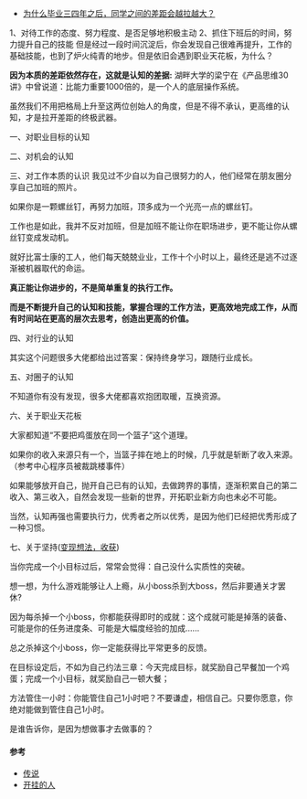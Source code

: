 * [为什么毕业三四年之后，同学之间的差距会越拉越大？](https://www.zhihu.com/question/33971854/answer/520058114)

1、对待工作的态度、努力程度、是否足够地积极主动
2、抓住下班后的时间，努力提升自己的技能
但是经过一段时间沉淀后，你会发现自己很难再提升，工作的基础技能，也到了炉火纯青的地步。但是依旧会遇到职业天花板，为什么？

**因为本质的差距依然存在，这就是认知的差据:**
湖畔大学的梁宁在《产品思维30讲》中曾说道：比能力重要1000倍的，是一个人的底层操作系统。

虽然我们不用把格局上升至这两位创始人的角度，但是不得不承认，更高维的认知，才是拉开差距的终极武器。

一、对职业目标的认知

二、对机会的认知

三、对工作本质的认识
我见过不少自以为自己很努力的人，他们经常在朋友圈分享自己加班的照片。

如果你是一颗螺丝钉，再努力加班，顶多成为一个光亮一点的螺丝钉。

工作也是如此，我并不反对加班，但是加班不能让你在职场进步，更不能让你从螺丝钉变成发动机。

就好比富士康的工人，他们每天兢兢业业，工作十个小时以上，最终还是逃不过逐渐被机器取代的命运。

<b>真正能让你进步的，不是简单重复的执行工作。</b>

<b>而是不断提升自己的认知和技能，掌握合理的工作方法，更高效地完成工作，从而有时间站在更高的层次去思考，创造出更高的价值。</b>

四、对行业的认知

其实这个问题很多大佬都给出过答案：保持终身学习，跟随行业成长。

五、对圈子的认知

不知道你有没有发现，很多大佬都喜欢抱团取暖，互换资源。

六、关于职业天花板

大家都知道“不要把鸡蛋放在同一个篮子”这个道理。

如果你的收入来源只有一个，当篮子摔在地上的时候，几乎就是斩断了收入来源。（参考中心程序员被裁跳楼事件）

如果能够放开自己，抛开自己已有的认知，去做跨界的事情，逐渐积累自己的第二收入、第三收入，自然会发现一些新的世界，开拓职业新方向也未必不可能。

当然，认知再强也需要执行力，优秀者之所以优秀，是因为他们已经把优秀形成了一种习惯。


七、关于坚持([变现想法，收获](https://www.zhihu.com/question/33453309/answer/516939217))

当你完成一个小目标过后，常常会觉得：自己没什么实质性的突破。

想一想，为什么游戏能够让人上瘾，从小boss杀到大boss，然后非要通关才罢休?

因为每杀掉一个小boss，你都能获得即时的成就：这个成就可能是掉落的装备、可能是你的任务进度条、可能是大幅度经验的加成......

总之杀掉这个小boss，你一定能获得比平常更多的反馈。

在目标设定后，不如为自己约法三章：今天完成目标，就奖励自己早餐加一个鸡蛋；完成一个小目标，就奖励自己一顿大餐；

方法管住一小时：你能管住自己1小时吧？不要谦虚，相信自己。只要你愿意，你绝对能做到管住自己1小时。

是谁告诉你，是因为想做事才去做事的？

#### 参考
* [传说](https://www.zhihu.com/question/33453309/answer/516939217)
* [开挂的人](https://zhuanlan.zhihu.com/p/47814768)
